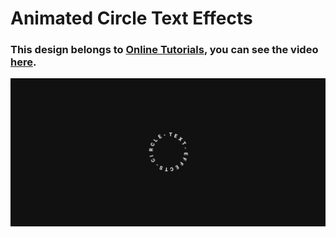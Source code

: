 # Animated Circle Text Effects
### This design belongs to [Online Tutorials](https://www.youtube.com/@OnlineTutorialsYT), you can see the video [here](https://youtu.be/tqOSN4K5ha4).

![preview img](/preview.png)
